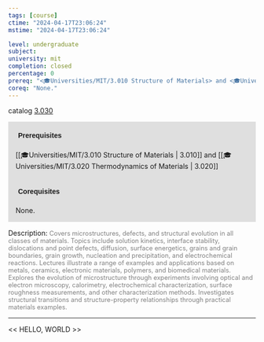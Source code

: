 ```yaml
---
tags: [course]
ctime: "2024-04-17T23:06:24"
mstime: "2024-04-17T23:06:24"

level: undergraduate
subject: 
university: mit
completion: closed
percentage: 0
prereq: "<🎓Universities/MIT/3.010 Structure of Materials> and <🎓Universities/MIT/3.020 Thermodynamics of Materials>"
coreq: "None."
---
```


catalog [3.030](http://student.mit.edu/catalog/m3a.html#3.030)

<span style="display: block; padding: 15px; background-color: rgb(100, 100, 100, 0.2);"><font id="m_prereq2921_0" style="display: block; font-family: Arial, sans-serif; font-weight: bold; padding: 5px">Prerequisites</font><br><span id="prereq2921_0">[[🎓Universities/MIT/3.010 Structure of Materials | 3.010]] and [[🎓Universities/MIT/3.020 Thermodynamics of Materials | 3.020]]</span></span>
<span style="display: block; padding: 15px; background-color: rgb(100, 100, 100, 0.2);"><font id="m_coreq2921_0" style="display: block; font-family: Arial, sans-serif; font-weight: bold; padding: 5px">Corequisites</font><br><span id="coreq2921_0">None.</span></span>

<font style="">Description:</font>
<font style="color: grey; font-size: 0.8rem;">Covers microstructures, defects, and structural evolution in all classes of materials. Topics include solution kinetics, interface stability, dislocations and point defects, diffusion, surface energetics, grains and grain boundaries, grain growth, nucleation and precipitation, and electrochemical reactions. Lectures illustrate a range of examples and applications based on metals, ceramics, electronic materials, polymers, and biomedical materials. Explores the evolution of microstructure through experiments involving optical and electron microscopy, calorimetry, electrochemical characterization, surface roughness measurements, and other characterization methods. Investigates structural transitions and structure-property relationships through practical materials examples.</font>



---

<< HELLO, WORLD >>
